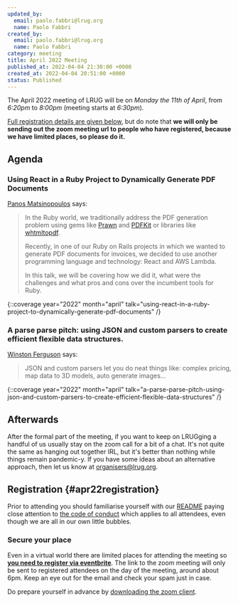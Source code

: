 ```yaml
---
updated_by:
  email: paolo.fabbri@lrug.org
  name: Paolo Fabbri
created_by:
  email: paolo.fabbri@lrug.org
  name: Paolo Fabbri
category: meeting
title: April 2022 Meeting
published_at: 2022-04-04 21:30:00 +0000
created_at: 2022-04-04 20:51:00 +0000
status: Published
---
```


The April 2022 meeting of LRUG will be on *Monday the 11th of April*,
from _6:20pm_ to _8:00pm_ (meeting starts at _6:30pm_).

[Full registration details are given below](#apr22registration), but do
note that **we will only be sending out the zoom meeting url to people who
have registered, because we have limited places, so please do it.**

## Agenda

### Using React in a Ruby Project to Dynamically Generate PDF Documents

[Panos Matsinopoulos](https://getlavanda.com) says:

> In the Ruby world, we traditionally address the PDF generation problem
> using gems like [Prawn](https://github.com/prawnpdf/prawn) and [PDFKit](https://github.com/pdfkit/pdfkit)
> or libraries like [whtmltopdf](https://wkhtmltopdf.org/).
> 
> Recently, in one of our Ruby on Rails projects in which we 
> wanted to generate PDF documents for invoices, we decided to use
> another programming language and technology: React and AWS Lambda.
> 
> In this talk, we will be covering how we did it, what were the challenges
> and what pros and cons over the incumbent tools for Ruby.

{::coverage year="2022" month="april" talk="using-react-in-a-ruby-project-to-dynamically-generate-pdf-documents" /}

### A parse parse pitch: using JSON and custom parsers to create efficient flexible data structures.

[Winston Ferguson](https://www.linkedin.com/in/winstonferguson) says:

> JSON and custom parsers let you do neat things like: 
> complex pricing, map data to 3D models, auto generate images… 

{::coverage year="2022" month="april" talk="a-parse-parse-pitch-using-json-and-custom-parsers-to-create-efficient-flexible-data-structures" /}

## Afterwards

After the formal part of the meeting, if you want to keep on LRUGging a
handful of us usually stay on the zoom call for a bit of a chat. It's not
quite the same as hanging out together IRL, but it's better than nothing
while things remain pandemic-y. If you have some ideas about an
alternative approach, then let us know at
[organisers@lrug.org](mailto:organisers@lrug.org).

## Registration {#apr22registration}

Prior to attending you should familiarise yourself with our
[README](http://readme.lrug.org/) paying close attention to [the code of
conduct](http://readme.lrug.org/#code-of-conduct) which applies to all
attendees, even though we are all in our own little bubbles.

### Secure your place

Even in a virtual world there are limited places for attending the
meeting so **[you need to register via eventbrite][apr2022-eventbrite]**.
The link to the zoom meeting will only be sent to registered attendees on
the day of the meeting, around about 6pm. Keep an eye out for the email
and check your spam just in case.

Do prepare yourself in advance by [downloading the zoom
client](https://zoom.us/support/download).

[apr2022-eventbrite]: https://www.eventbrite.com/e/lrug-april-2022-tickets-313838388067
